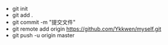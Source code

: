 - git init
- git add .
- git commit -m "提交文件"
- git remote add origin https://github.com/Ykkwen/myself.git
- git push -u origin master